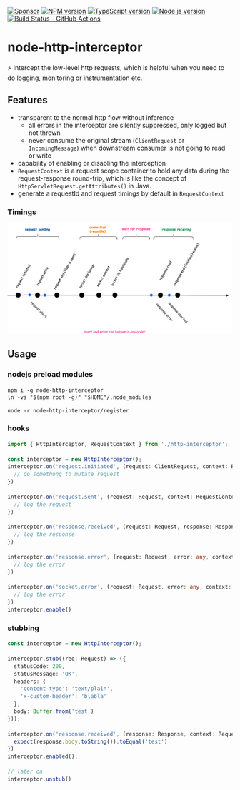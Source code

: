 [![Sponsor][sponsor-badge]][sponsor]
[![NPM version][npm-badge]][npm]
[![TypeScript version][ts-badge]][typescript-4-2]
[![Node.js version][nodejs-badge]][nodejs]
[![Build Status - GitHub Actions][gha-badge]][gha-ci]

# node-http-interceptor

⚡ Intercept the low-level http requests, which is helpful when you need to do logging, monitoring or instrumentation etc.

## Features

- transparent to the normal http flow without inference
  - all errors in the interceptor are silently suppressed, only logged but not thrown
  - never consume the original stream (`ClientRequest` or `IncomingMessage`) when downstream consumer is not going to read or write
- capability of enabling or disabling the interception
- `RequestContext` is a request scope container to hold any data during the request-response round-trip, which is like the concept of `HttpServletRequest.getAttributes()` in Java.
- generate a requestId and request timings by default in `RequestContext`

### Timings
![timings](timings.png)

## Usage

### nodejs preload modules

```
npm i -g node-http-interceptor
ln -vs "$(npm root -g)" "$HOME"/.node_modules
```

```shell
node -r node-http-interceptor/register
```

### hooks

```typescript
import { HttpInterceptor, RequestContext } from './http-interceptor';

const interceptor = new HttpInterceptor();
interceptor.on('request.initiated', (request: ClientRequest, context: RequestContext) => {
  // do somethong to mutate request
})

interceptor.on('request.sent', (request: Request, context: RequestContext) => {
  // log the request
})

interceptor.on('response.received', (request: Request, response: Response, context: RequestContext) => {
  // log the response
})

interceptor.on('response.error', (request: Request, error: any, context: RequestContext) => {
  // log the error
})

interceptor.on('socket.error', (request: Request, error: any, context: RequestContext) => {
  // log the error
})
interceptor.enable()
```

### stubbing

```typescript
const interceptor = new HttpInterceptor();

interceptor.stub((req: Request) => ({
  statusCode: 200,
  statusMessage: 'OK',
  headers: {
    'content-type': 'text/plain',
    'x-custom-header': 'blabla'
  },
  body: Buffer.from('test')
}));

interceptor.on('response.received', (response: Response, context: RequestContext) => {
  expect(response.body.toString()).toEqual('test')
})
interceptor.enabled();

// later on
interceptor.unstub()
```



[ts-badge]: https://img.shields.io/badge/TypeScript-4.2-blue.svg
[nodejs-badge]: https://img.shields.io/badge/Node.js->=%2012.20-blue.svg
[nodejs]: https://nodejs.org/dist/latest-v14.x/docs/api/
[gha-badge]: https://github.com/chaoyangnz/node-http-interceptor/workflows/build/badge.svg
[gha-ci]: https://github.com/chaoyangnz/node-http-interceptor/actions
[typescript]: https://www.typescriptlang.org/
[typescript-4-2]: https://www.typescriptlang.org/docs/handbook/release-notes/typescript-4-2.html
[license-badge]: https://img.shields.io/badge/license-MIT-blue.svg
[license]: https://github.com/chaoyangnz/node-http-interceptor/blob/master/LICENSE
[sponsor-badge]: https://img.shields.io/badge/♥-Sponsor-fc0fb5.svg
[sponsor]: https://github.com/sponsors/chaoyangnz
[jest]: https://facebook.github.io/jest/
[eslint]: https://github.com/eslint/eslint
[prettier]: https://prettier.io
[volta]: https://volta.sh
[volta-getting-started]: https://docs.volta.sh/guide/getting-started
[volta-tomdale]: https://twitter.com/tomdale/status/1162017336699838467?s=20
[gh-actions]: https://github.com/features/actions
[travis]: https://travis-ci.org
[repo-template-action]: https://github.com/chaoyangnz/node-http-interceptor/generate
[npm-badge]: https://img.shields.io/npm/v/node-http-interceptor
[npm]: https://www.npmjs.com/package/node-http-interceptor

